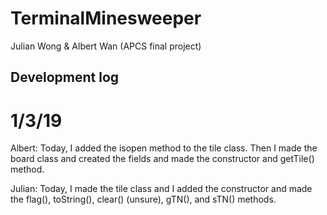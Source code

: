 # TerminalMinesweeper
Julian Wong &amp; Albert Wan (APCS final project)





Development log
----------------------------
# 1/3/19
Albert: Today, I added the isopen method to the tile class. Then I made the board class and created the fields and made the constructor and getTile() method.

Julian: Today, I made the tile class and I added the constructor and made the flag(), toString(), clear() (unsure), gTN(), and sTN() methods. 
